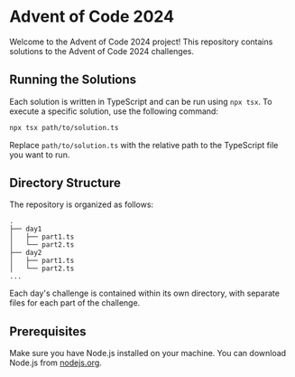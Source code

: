 # Advent of Code 2024

Welcome to the Advent of Code 2024 project! This repository contains solutions to the Advent of Code 2024 challenges.

## Running the Solutions

Each solution is written in TypeScript and can be run using `npx tsx`. To execute a specific solution, use the following command:

```sh
npx tsx path/to/solution.ts
```

Replace `path/to/solution.ts` with the relative path to the TypeScript file you want to run.

## Directory Structure

The repository is organized as follows:

```
.
├── day1
│   ├── part1.ts
│   └── part2.ts
├── day2
│   ├── part1.ts
│   └── part2.ts
...
```

Each day's challenge is contained within its own directory, with separate files for each part of the challenge.

## Prerequisites

Make sure you have Node.js installed on your machine. You can download Node.js from [nodejs.org](https://nodejs.org/).
